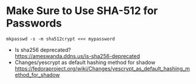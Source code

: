 # Make Sure to Use SHA-512 for Passwords

```
mkpasswd -s -m sha512crypt <<< mypassword
```

* Is sha256 deprecated?  
  <https://ameswanda.ddns.us/is-sha256-deprecated>
* Changes/yescrypt as default hashing method for shadow  
  <https://fedoraproject.org/wiki/Changes/yescrypt_as_default_hashing_method_for_shadow>
